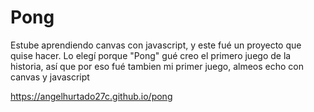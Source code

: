 # Pong

Estube aprendiendo canvas con javascript, y este fué un proyecto que quise hacer. Lo elegí porque "Pong" gué creo el primero juego de la historia, así que por eso fué tambien mi primer juego, almeos echo con canvas y javascript

https://angelhurtado27c.github.io/pong

